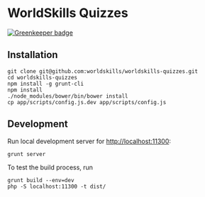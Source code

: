 # WorldSkills Quizzes

[![Greenkeeper badge](https://badges.greenkeeper.io/worldskills/worldskills-quizzes.svg)](https://greenkeeper.io/)

## Installation

```
git clone git@github.com:worldskills/worldskills-quizzes.git
cd worldskills-quizzes
npm install -g grunt-cli
npm install
./node_modules/bower/bin/bower install
cp app/scripts/config.js.dev app/scripts/config.js
```

## Development

Run local development server for [http://localhost:11300](http://localhost:11300/):

```
grunt server
```

To test the build process, run 

```
grunt build --env=dev
php -S localhost:11300 -t dist/
```
